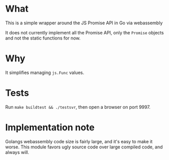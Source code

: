# What

This is a simple wrapper around the JS Promise API in Go via webassembly

It does not currently implement all the Promise API, only the `Promise` objects and not the static functions for now.

# Why

It simplifies managing `js.Func` values. 

# Tests

Run `make buildtest && ./testsvr`, then open a browser on port 9997.

# Implementation note

Golangs webassembly code size is fairly large, and it's easy to make it worse.  This module favors ugly source code over large compiled code, and always will.
